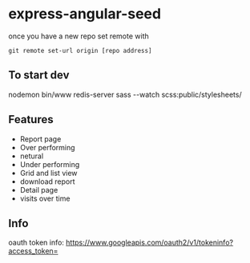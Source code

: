 express-angular-seed
====================

once you have a new repo set remote with

```git remote set-url origin [repo address]```

## To start dev

nodemon bin/www
redis-server
sass --watch scss:public/stylesheets/

## Features

* Report page
 * Over performing
 * netural
 * Under performing
 * Grid and list view
 * download report
* Detail page
 * visits over time

## Info
oauth token info: https://www.googleapis.com/oauth2/v1/tokeninfo?access_token=

